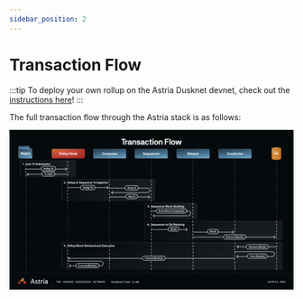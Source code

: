 ```yaml
---
sidebar_position: 2
---
```


# Transaction Flow

:::tip
To deploy your own rollup on the Astria Dusknet devnet, check out the
[instructions here](/docs/running-a-rollup-on-astria-dusknet/overview/)!
:::

The full transaction flow through the Astria stack is as follows:

![Astria Transaction Flow](../assets/transaction-flow.png)
